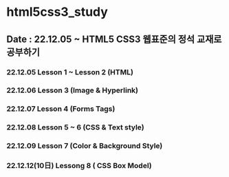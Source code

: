 # html5css3_study
## Date : 22.12.05 ~ HTML5 CSS3 웹표준의 정석 교재로 공부하기

### 22.12.05       Lesson 1 ~ Lesson 2 (HTML)
### 22.12.06       Lesson 3 (Image & Hyperlink)
### 22.12.07       Lesson 4 (Forms Tags)
### 22.12.08       Lesson 5 ~ 6 (CSS & Text style)
### 22.12.09       Lesson 7 (Color & Background Style)
### 22.12.12(10日) Lessong 8 ( CSS Box Model)
